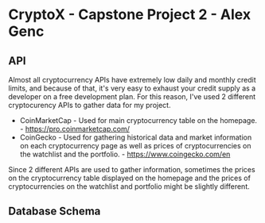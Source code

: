 # CryptoX - Capstone Project 2 - Alex Genc



## API

Almost all cryptocurrency APIs have extremely low daily and monthly credit limits, and because of that, it's very easy to exhaust your credit supply as a developer on a free development plan. For this reason, I've used 2 different cryptocurency APIs to gather data for my project.

- CoinMarketCap - Used for main cryptocurrency table on the homepage. - https://pro.coinmarketcap.com/
- CoinGecko - Used for gathering historical data and market information on each cryptocurrency page as well as prices of cryptocurrencies on the watchlist and the portfolio. - https://www.coingecko.com/en

Since 2 different APIs are used to gather information, sometimes the prices on the cryptocurrency table displayed on the homepage and the prices of cryptocurrencies on the watchlist and portfolio might be slightly different.

## Database Schema